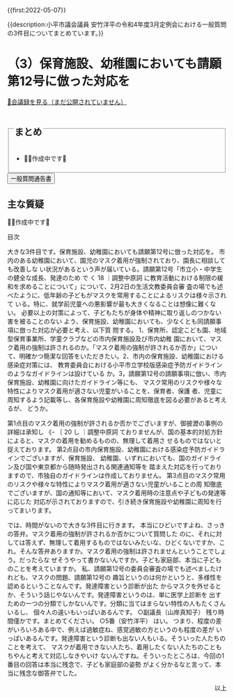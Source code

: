 {{first:2022-05-07}}

{{description:小平市議会議員 安竹洋平の令和4年度3月定例会における一般質問の3件目についてまとめています。}}

# （3）保育施設、幼稚園においても請願第12号に倣った対応を

<p id="read-kaigiroku"><a href="">📄会議録を見る（まだ公開されていません）</a></p>

<fieldset class="pnt">
<legend><h2> まとめ </h2></legend>

- 👷‍♂️作成中です🚧

</fieldset>

<script src="https://documentcloud.adobe.com/view-sdk/main.js" defer></script>
<script type="text/javascript">
const showPDF = (url) => {
    const adobeDCView = new AdobeDC.View({clientId: "897dee58a3dd4a01b1de491cc8e563c3", locale: "ja-JP"});
    const fileName = (url.match(/^(?:[^:\/?#]+:)?(?:\/\/[^\/?#]*)?(?:([^?#]*\/)([^\/?#]*))?(\?[^#]*)?(?:#.*)?$/) ?? [])[2];
    adobeDCView.previewFile({
        content:   {location: {url: url}},
        metaData: {fileName: fileName}
    }, {embedMode: "LIGHT_BOX"});
}
</script>

<button onclick='showPDF("./20220304-ippan-situmon-yasutake-3.pdf")' class="pdf-view-button">
<i class="fa fa-file-pdf-o" aria-hidden="true"></i> 一般質問通告書
</button>


## 主な質疑

👷‍♂️作成中です🚧

<div class="ippan-situgi">

<div class="toc">

目次

</div>

大きな3件目です。保育施設、幼稚園においても請願第12号に倣った対応を。
市内のある幼稚園において、園児のマスク着用が強制されており、園長に相談しても改善しな
い状況があるという声が届いている。請願第12号「市立小・中学生の健全な成長、発達のため
で
く
18
｜調整中原詞
に教育活動における制限の緩和を求めることについて」について、2月2日の生活文教委員会審
査の場でも述べたように、低年齢の子どもがマスクを常用することによるリスクは様々示されて
いる。特に、就学前児童への悪影響が最も大きくなることは想像に難くない。
必要以上の対策によって、子どもたちが身体や精神に取り返しのつかない害を被ることのない
よう、保育施設、幼稚園においても、少なくとも同請願事項に倣った対応が必要と考え、以下質
問する。
1、保育所、認定こども園、地域型保育事業所、学童クラブなどの市内保育施設及び市内幼稚
園において、マスク着用の強制は許されるのか。「マスク着用の強制が許されるか否か」につい
て、明確かつ簡潔な回答をいただきたい。2、市内の保育施設、幼稚園における感染症対策には、
教育委員会における小平市立学校版感染症予防ガイドラインのようなガイドラインは設けている
か。3，請願第12号の請願事項に倣い、市内保育施設、幼稚園に向けたガイドライン等にも、
マスク常用のリスクや様々な特性によりマスク着用が適さない児童がいることを、保育者、保護
者、児童に周知するよう記載等し、各保育施設や幼稚園に周知徹底を図る必要があると考えるが、
どうか。


第1点目のマスク着用の強制が許されるか否かでございますが、御披瀝の事例の詳細は承知し
《ｰ
〔
20
し
｜調整中原詞
ておりませんが、国の基本的対処方針によると、マスクの着用を勧めるものの、無理して着用さ
せるものではないと捉えております。
第2点目の市内保育施設、幼稚園における感染症予防ガイドラインでございますが、保育施設、
幼稚園、いずれにおいても、国のガイドライン及び国や東京都から随時発出される関連通知等を
踏まえた対応を行っておりますので、市独自のガイドラインは作成しておりません。
第3点目のマスク常用のリスクや様々な特性によりマスク着用が適さない児童がいることの周
知徹底でございますが、国の通知等において、マスク着用時の注意点や子どもの発達等に応じた
対応が示されておりますので、引き続き保育施設や幼稚園に周知を行ってまいります。





では、時間がないので大きな3件目に行きます。
本当にひどいですよね、さっきの答弁。マスク着用の強制が許されるか否かについて質問した
のに、それに対しては答えず、無理して着用するものではないみたいな、ひどくないですか、こ
れ。そんな答弁ありますか。マスク着用の強制は許されませんということでしょう。だったらな
ぜそうやって書かないんですか。子ども家庭部、本当に子どものことを考えていますか。
私、請願第12号の委員会審査の場でも述べましたけれども、マスクの問題、請願第12号の
趣旨というのは何かというと、多様性を認めるということなんです。発達障害という診断が出た
からマスクを外せるとか、そういう話じやないんです。発達障害というのは、単に医学上診断を
出すための一つの分類でしかないんです。分類に当てはまらない特性の人もたくさんいるし、
個々人の違いもいっぱいあるんです。
○副議長（山岸真知子） 残り時間僅かです。まとめてください。
○5番（安竹洋平） はい。
つまり、程度の差がいろいろある中で、例えば過敏症ね、感覚過敏の方というのも程度の差が
いっぱいあるんです。発達障害という診断も出ない人もいる。そういった人たちのことを考えて、
マスクが着用できない人たち、着用したくない人たちのこともちやんと考えて対応しなきやいけ
ないんですね。そういったところは、今回の1番目の回答は本当に残念で、子ども家庭部の姿勢
がよく分かるなと言って、本当に残念な御答弁でした。


</div>

<p style="text-align:right">以上</p>